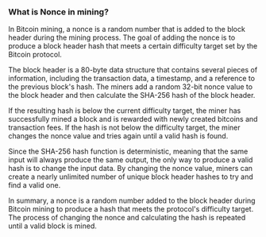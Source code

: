 ### What is Nonce in mining?

In Bitcoin mining, a nonce is a random number that is added to the block header during the mining process. The goal of adding the nonce is to produce a block header hash that meets a certain difficulty target set by the Bitcoin protocol.

The block header is a 80-byte data structure that contains several pieces of information, including the transaction data, a timestamp, and a reference to the previous block's hash. The miners add a random 32-bit nonce value to the block header and then calculate the SHA-256 hash of the block header.

If the resulting hash is below the current difficulty target, the miner has successfully mined a block and is rewarded with newly created bitcoins and transaction fees. If the hash is not below the difficulty target, the miner changes the nonce value and tries again until a valid hash is found.

Since the SHA-256 hash function is deterministic, meaning that the same input will always produce the same output, the only way to produce a valid hash is to change the input data. By changing the nonce value, miners can create a nearly unlimited number of unique block header hashes to try and find a valid one.

In summary, a nonce is a random number added to the block header during Bitcoin mining to produce a hash that meets the protocol's difficulty target. The process of changing the nonce and calculating the hash is repeated until a valid block is mined.
